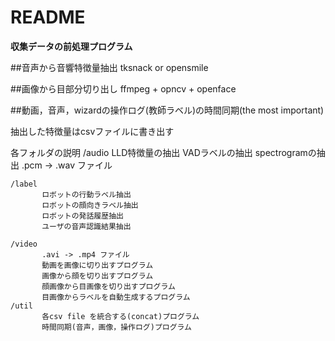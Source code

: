 # README #
**収集データの前処理プログラム**


##音声から音響特徴量抽出
tksnack or opensmile

##画像から目部分切り出し
ffmpeg +
opncv + openface

##動画，音声，wizardの操作ログ(教師ラベル)の時間同期(the most important)


抽出した特徴量はcsvファイルに書き出す

各フォルダの説明
    /audio
           LLD特徴量の抽出
           VADラベルの抽出
           spectrogramの抽出
           .pcm -> .wav ファイル

    /label
           ロボットの行動ラベル抽出
           ロボットの顔向きラベル抽出
           ロボットの発話履歴抽出
           ユーザの音声認識結果抽出

    /video
           .avi -> .mp4 ファイル
           動画を画像に切り出すプログラム
           画像から顔を切り出すプログラム
           顔画像から目画像を切り出すプログラム
           目画像からラベルを自動生成するプログラム
    /util
           各csv file を統合する(concat)プログラム
           時間同期(音声，画像，操作ログ)プログラム

